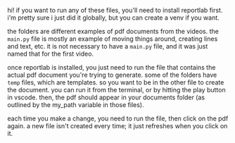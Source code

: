 hi! if you want to run any of these files, you'll need to install reportlab first. i'm pretty sure i just did it globally, but you can create a venv if you want.

the folders are different examples of pdf documents from the videos. the
`main.py` file is mostly an example of moving things around, creating lines and text, etc. it is not necessary to have a `main.py` file, and it was just named that for the first video.

once reportlab is installed, you just need to run the file that contains the actual pdf document you're trying to generate. some of the folders have `temp` files, which are templates. so you want to be in the other file to create the document. you can run it from the terminal, or by hitting the play button in vscode. then, the pdf should appear in your documents folder (as outlined by the my_path variable in those files).

each time you make a change, you need to run the file, then click on the pdf again. a new file isn't created every time; it just refreshes when you click on it.
